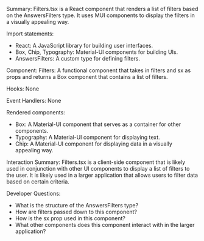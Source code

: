 Summary:
Filters.tsx is a React component that renders a list of filters based on the AnswersFilters type. It uses MUI components to display the filters in a visually appealing way.

Import statements:
- React: A JavaScript library for building user interfaces.
- Box, Chip, Typography: Material-UI components for building UIs.
- AnswersFilters: A custom type for defining filters.

Component:
Filters: A functional component that takes in filters and sx as props and returns a Box component that contains a list of filters.

Hooks:
None

Event Handlers:
None

Rendered components:
- Box: A Material-UI component that serves as a container for other components.
- Typography: A Material-UI component for displaying text.
- Chip: A Material-UI component for displaying data in a visually appealing way.

Interaction Summary:
Filters.tsx is a client-side component that is likely used in conjunction with other UI components to display a list of filters to the user. It is likely used in a larger application that allows users to filter data based on certain criteria.

Developer Questions:
- What is the structure of the AnswersFilters type?
- How are filters passed down to this component?
- How is the sx prop used in this component?
- What other components does this component interact with in the larger application?